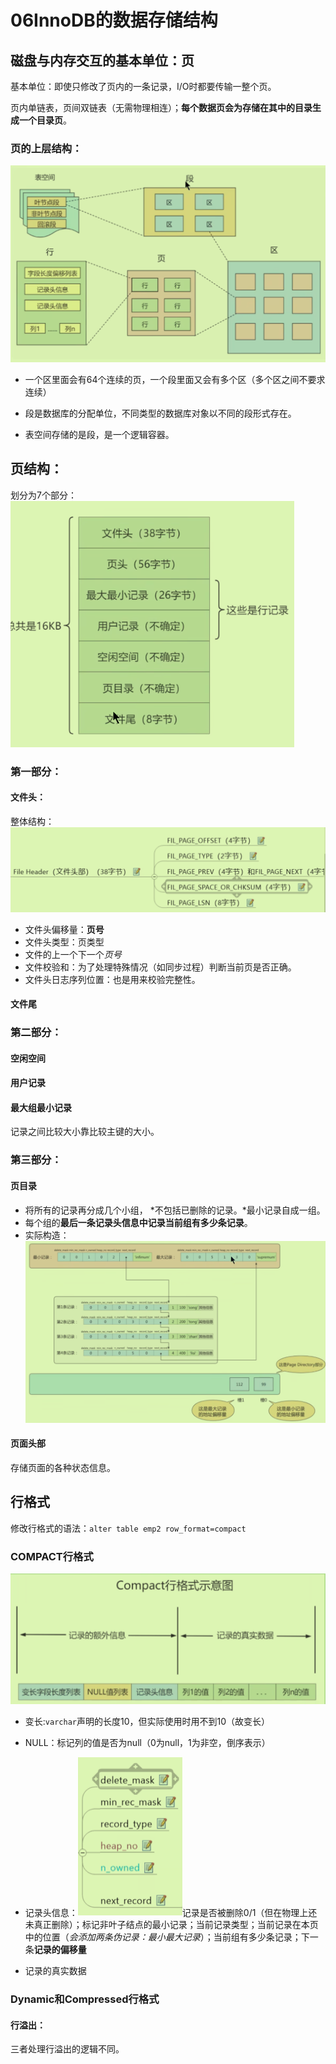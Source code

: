 # 06InnoDB的数据存储结构

## 磁盘与内存交互的基本单位：页

基本单位：即使只修改了页内的一条记录，I/O时都要传输一整个页。

页内单链表，页间双链表（无需物理相连）；**每个数据页会为存储在其中的目录生成一个目录页**。

### 页的上层结构：

<img src="./../../Pic/image-20240103155156891.png" alt="image-20240103155156891" style="zoom:50%;" />

- 一个区里面会有64个连续的页，一个段里面又会有多个区（多个区之间不要求连续）

- 段是数据库的分配单位，不同类型的数据库对象以不同的段形式存在。
- 表空间存储的是段，是一个逻辑容器。

## 页结构：

划分为7个部分：<img src="./../../Pic/image-20240103155631397.png" alt="image-20240103155631397" style="zoom:50%;" />

### 第一部分：

#### 文件头：

整体结构：<img src="./../../Pic/image-20240103161253279.png" alt="image-20240103161253279" style="zoom:50%;" />

- 文件头偏移量：**页号**
- 文件头类型：页类型
- 文件的上一个下一个*页号*
- 文件校验和：为了处理特殊情况（如同步过程）判断当前页是否正确。
- 文件头日志序列位置：也是用来校验完整性。

#### 文件尾

### 第二部分：

#### 空闲空间

#### 用户记录

#### 最大组最小记录

记录之间比较大小靠比较主键的大小。

### 第三部分：

#### 页目录

- 将所有的记录再分成几个小组， *不包括已删除的记录。*最小记录自成一组。 
- 每个组的**最后一条记录头信息中记录当前组有多少条记录**。
- 实际构造：<img src="./../../Pic/image-20240105151226099.png" alt="image-20240105151226099" style="zoom:50%;" />

#### 页面头部

存储页面的各种状态信息。  

## 行格式

修改行格式的语法：`alter table emp2 row_format=compact`

### COMPACT行格式

<img src="./../../Pic/image-20240105153838090.png" alt="image-20240105153838090" style="zoom:50%;" />

- 变长:`varchar`声明的长度10，但实际使用时用不到10（故变长）
- NULL：标记列的值是否为null（0为null，1为非空，倒序表示）
- 记录头信息：<img src="./../../Pic/image-20240103165341740.png" alt="image-20240103165341740" style="zoom:50%;" />记录是否被删除0/1（但在物理上还未真正删除）；标记非叶子结点的最小记录；当前记录类型；当前记录在本页中的位置（*会添加两条伪记录：最小最大记录*）；当前组有多少条记录；下一条**记录的偏移量**

- 记录的真实数据

### Dynamic和Compressed行格式

#### 行溢出：

三者处理行溢出的逻辑不同。

